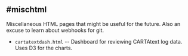 #mischtml
-----

Miscellaneous HTML pages that might be useful for the future. Also an excuse to learn about webhooks for git.

* `cartatextdash.html` -- Dashboard for reviewing CARTAtext log data. Uses D3 for the charts.
